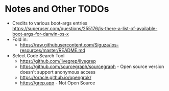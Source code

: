 # Notes and Other TODOs

* Credits to various boot-args entries
  <https://superuser.com/questions/255176/is-there-a-list-of-available-boot-args-for-darwin-os-x>
* Fold in:
  * <https://raw.githubusercontent.com/Siguza/ios-resources/master/README.md>
* Select Code Search Tool
  * <https://github.com/livegrep/livegrep>
  * <https://github.com/sourcegraph/sourcegraph> - Open source version doesn't support anonymous access
  * <https://oracle.github.io/opengrok/>
  * <https://grep.app> - Not Open Source